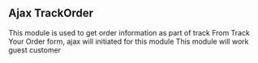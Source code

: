 ## Ajax TrackOrder

This module is used to get order information as part of track
From Track Your Order form, ajax will initiated for this module
This module will work guest customer

